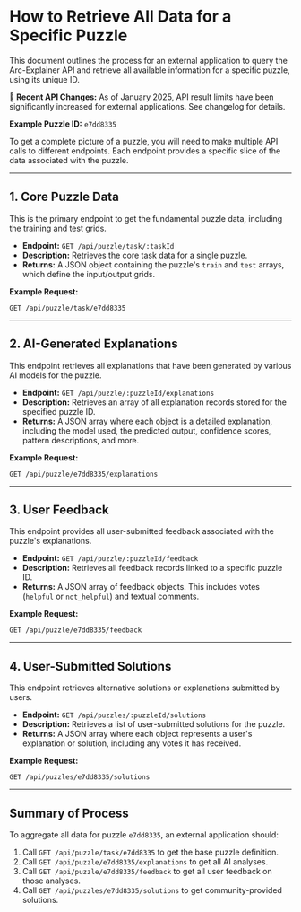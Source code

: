 # How to Retrieve All Data for a Specific Puzzle

This document outlines the process for an external application to query the Arc-Explainer API and retrieve all available information for a specific puzzle, using its unique ID.

**🔄 Recent API Changes:** As of January 2025, API result limits have been significantly increased for external applications. See changelog for details.

**Example Puzzle ID:** `e7dd8335`

To get a complete picture of a puzzle, you will need to make multiple API calls to different endpoints. Each endpoint provides a specific slice of the data associated with the puzzle.

---

## 1. Core Puzzle Data

This is the primary endpoint to get the fundamental puzzle data, including the training and test grids.

*   **Endpoint:** `GET /api/puzzle/task/:taskId`
*   **Description:** Retrieves the core task data for a single puzzle.
*   **Returns:** A JSON object containing the puzzle's `train` and `test` arrays, which define the input/output grids.

**Example Request:**
```
GET /api/puzzle/task/e7dd8335
```

---

## 2. AI-Generated Explanations

This endpoint retrieves all explanations that have been generated by various AI models for the puzzle.

*   **Endpoint:** `GET /api/puzzle/:puzzleId/explanations`
*   **Description:** Retrieves an array of all explanation records stored for the specified puzzle ID.
*   **Returns:** A JSON array where each object is a detailed explanation, including the model used, the predicted output, confidence scores, pattern descriptions, and more.

**Example Request:**
```
GET /api/puzzle/e7dd8335/explanations
```

---

## 3. User Feedback

This endpoint provides all user-submitted feedback associated with the puzzle's explanations.

*   **Endpoint:** `GET /api/puzzle/:puzzleId/feedback`
*   **Description:** Retrieves all feedback records linked to a specific puzzle ID.
*   **Returns:** A JSON array of feedback objects. This includes votes (`helpful` or `not_helpful`) and textual comments.

**Example Request:**
```
GET /api/puzzle/e7dd8335/feedback
```

---

## 4. User-Submitted Solutions

This endpoint retrieves alternative solutions or explanations submitted by users.

*   **Endpoint:** `GET /api/puzzles/:puzzleId/solutions`
*   **Description:** Retrieves a list of user-submitted solutions for the puzzle.
*   **Returns:** A JSON array where each object represents a user's explanation or solution, including any votes it has received.

**Example Request:**
```
GET /api/puzzles/e7dd8335/solutions
```

---

## Summary of Process

To aggregate all data for puzzle `e7dd8335`, an external application should:

1.  Call `GET /api/puzzle/task/e7dd8335` to get the base puzzle definition.
2.  Call `GET /api/puzzle/e7dd8335/explanations` to get all AI analyses.
3.  Call `GET /api/puzzle/e7dd8335/feedback` to get all user feedback on those analyses.
4.  Call `GET /api/puzzles/e7dd8335/solutions` to get community-provided solutions.
